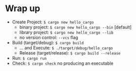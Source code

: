 # Wrap up

- Create Project: `$ cargo new hello_cargo`
  + binary project: `$ cargo new hello_cargo --bin` [default]
  + library project: `$ cargo new hello_cargo --lib`
  + no version control: `--vcs` flag
- Build (target/debug): `$ cargo build`
  + ... and Execute: `$ ./target/debug/hello_cargo`
  + Release (target/release): `$ cargo build --release`
- Run: `$ cargo run`
- Check: `$ cargo check` no producing an executable
